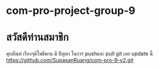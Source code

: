 # com-pro-project-group-9
# สวัสดีท่านสมาชิก



ศุภสัณห์ เรืองจุติโพธิ์พาน มี ปัญหา ในการ pushและ pull git เลย update นี้ https://github.com/SupasanRuang/com-pro-9-v2.git
